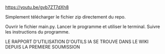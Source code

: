 https://youtu.be/gvb7ZT7dXh8

Simplement télécharger le fichier zip directement du repo.

Ouvrir le fichier main.py.
Lancer le programme et utiliser le terminal.
Suivre les instructions du programme.

LE RAPPORT D'UTILISATION D'OUTILS IA SE TROUVE DANS LE WIKI DEPUIS LA PREMIERE SOUMISSION
